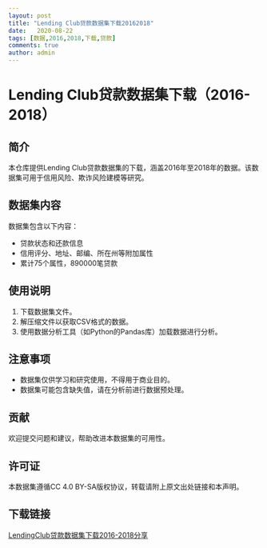 ```yaml
---
layout: post
title: "Lending Club贷款数据集下载20162018"
date:   2020-08-22
tags: [数据,2016,2018,下载,贷款]
comments: true
author: admin
---
```

# Lending Club贷款数据集下载（2016-2018）

## 简介
本仓库提供Lending Club贷款数据集的下载，涵盖2016年至2018年的数据。该数据集可用于信用风险、欺诈风险建模等研究。

## 数据集内容
数据集包含以下内容：
- 贷款状态和还款信息
- 信用评分、地址、邮编、所在州等附加属性
- 累计75个属性，890000笔贷款

## 使用说明
1. 下载数据集文件。
2. 解压缩文件以获取CSV格式的数据。
3. 使用数据分析工具（如Python的Pandas库）加载数据进行分析。

## 注意事项
- 数据集仅供学习和研究使用，不得用于商业目的。
- 数据集可能包含缺失值，请在分析前进行数据预处理。

## 贡献
欢迎提交问题和建议，帮助改进本数据集的可用性。

## 许可证
本数据集遵循CC 4.0 BY-SA版权协议，转载请附上原文出处链接和本声明。

## 下载链接

[LendingClub贷款数据集下载2016-2018分享](https://pan.quark.cn/s/357c688815df)